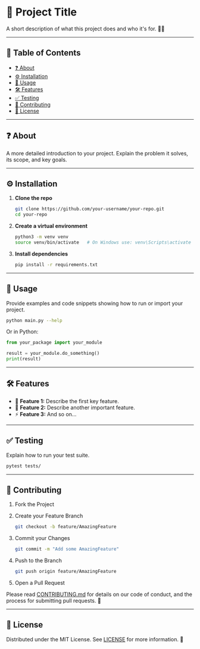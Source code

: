 # 🚀 Project Title

A short description of what this project does and who it's for. 🐍✨

---

## 📜 Table of Contents

* [❓ About](#-about)
* [⚙️ Installation](#️-installation)
* [🚀 Usage](#-usage)
* [🛠️ Features](#️-features)
* [✅ Testing](#-testing)
* [🤝 Contributing](#-contributing)
* [📄 License](#-license)

---

## ❓ About

A more detailed introduction to your project. Explain the problem it solves, its scope, and key goals.

---

## ⚙️ Installation

1. **Clone the repo**

   ```bash
   git clone https://github.com/your-username/your-repo.git
   cd your-repo
   ```
2. **Create a virtual environment**

   ```bash
   python3 -m venv venv
   source venv/bin/activate   # On Windows use: venv\Scripts\activate
   ```
3. **Install dependencies**

   ```bash
   pip install -r requirements.txt
   ```

---

## 🚀 Usage

Provide examples and code snippets showing how to run or import your project.

```bash
python main.py --help
```

Or in Python:

```python
from your_package import your_module

result = your_module.do_something()
print(result)
```

---

## 🛠️ Features

* 🎉 **Feature 1:** Describe the first key feature.
* 🔧 **Feature 2:** Describe another important feature.
* ⚡ **Feature 3:** And so on…

---

## ✅ Testing

Explain how to run your test suite.

```bash
pytest tests/
```

---

## 🤝 Contributing

1. Fork the Project
2. Create your Feature Branch

   ```bash
   git checkout -b feature/AmazingFeature
   ```
3. Commit your Changes

   ```bash
   git commit -m "Add some AmazingFeature"
   ```
4. Push to the Branch

   ```bash
   git push origin feature/AmazingFeature
   ```
5. Open a Pull Request

Please read [CONTRIBUTING.md](CONTRIBUTING.md) for details on our code of conduct, and the process for submitting pull requests. 🙌

---

## 📄 License

Distributed under the MIT License. See [LICENSE](LICENSE) for more information. 📝
